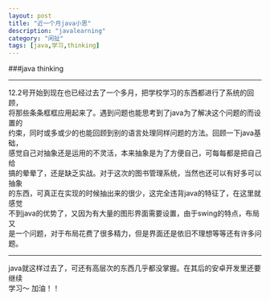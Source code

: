 ```yaml
---
layout: post
title: "近一个月java小思"
description: "javalearning"
category: "闲扯"
tags: [java,学习,thinking]
---
```


###java thinking
***
12.2号开始到现在也已经过去了一个多月，把学校学习的东西都进行了系统的回顾，   
将那些条条框框应用起来了。遇到问题也能思考到了java为了解决这个问题的而设置的  
约束，同时或多或少的也能回顾到别的语言处理同样问题的方法。回顾一下java基础，    
感觉自己对抽象还是运用的不灵活，本来抽象是为了方便自己，可每每都是把自己给      
搞的晕晕了，还是缺乏实战。对于这次的图书管理系统，当然也还可以有好多可以抽象     
的东西，可真正在实现的时候抽出来的很少，这完全违背java的特征了，在这里就感觉     
不到java的优势了，又因为有大量的图形界面需要设置，由于swing的特点，布局又       
是一个问题，对于布局花费了很多精力，但是界面还是依旧不理想等等还有许多问题。      
***
java就这样过去了，可还有高层次的东西几乎都没掌握。在其后的安卓开发里还要继续        
学习～ 加油！！



